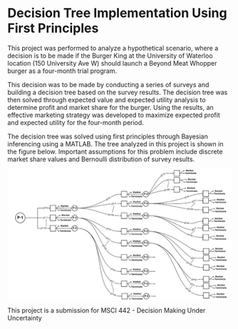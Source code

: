 Decision Tree Implementation Using First Principles
===================================================

This project was performed to analyze a hypothetical scenario, where a decision is to be made if the Burger King at the University of Waterloo location (150 University Ave W) should launch a Beyond Meat Whopper burger as a four-month trial program. 

This decision was to be made by conducting a series of surveys and building a decision tree based on the survey results. The decision tree was then solved through expected value and expected utility analysis to determine profit and market share for the burger. Using the results, an effective marketing strategy was developed to maximize expected profit and expected utility for the four-month period.

The decision tree was solved using first principles through Bayesian inferencing using a MATLAB. The tree analyzed in this project is shown in the figure below. Important assumptions for this problem include discrete market share values and Bernoulli distribution of survey results.

<img align="center" src="TreeLayout.JPG" alt="Decision Tree">

This project is a submission for MSCI 442 - Decision Making Under Uncertainty
